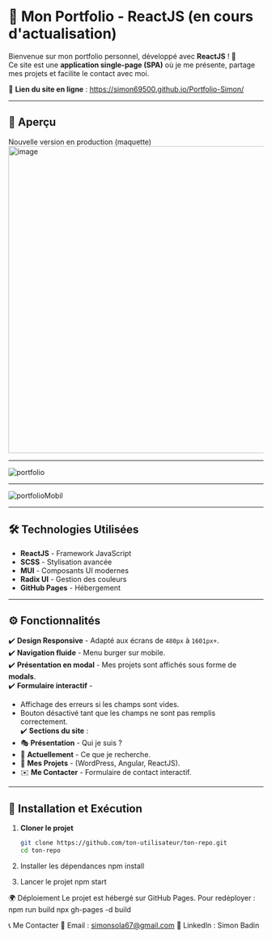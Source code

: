 # 🎨 Mon Portfolio - ReactJS (en cours d'actualisation)

Bienvenue sur mon portfolio personnel, développé avec **ReactJS** ! 🚀  
Ce site est une **application single-page (SPA)** où je me présente, partage mes projets et facilite le contact avec moi.  

🔗 **Lien du site en ligne** : https://simon69500.github.io/Portfolio-Simon/ 

---

## 🌟 Aperçu
Nouvelle version en production (maquette)
<img width="1046" height="606" alt="image" src="https://github.com/user-attachments/assets/792b406f-0ed6-45ef-8b59-63272e17777d" />

---

![portfolio](https://github.com/user-attachments/assets/3f28710c-fb5d-4a50-ac8b-581c1ec50ee2)

---

![portfolioMobil](https://github.com/user-attachments/assets/e16b8453-a125-4921-bb34-43286dba9eb0)


---

## 🛠️ Technologies Utilisées

- **ReactJS** - Framework JavaScript  
- **SCSS** - Stylisation avancée  
- **MUI** - Composants UI modernes  
- **Radix UI** - Gestion des couleurs  
- **GitHub Pages** - Hébergement  

---

## ⚙️ Fonctionnalités

✔️ **Design Responsive** - Adapté aux écrans de `480px` à `1601px+`.  
✔️ **Navigation fluide** - Menu burger sur mobile.  
✔️ **Présentation en modal** - Mes projets sont affichés sous forme de **modals**.  
✔️ **Formulaire interactif** -  
  - Affichage des erreurs si les champs sont vides.  
  - Bouton désactivé tant que les champs ne sont pas remplis correctement.  
✔️ **Sections du site** :  
  - 🎭 **Présentation** - Qui je suis ?  
  - 🎯 **Actuellement** - Ce que je recherche.  
  - 💼 **Mes Projets** - (WordPress, Angular, ReactJS).  
  - ✉️ **Me Contacter** - Formulaire de contact interactif.  

---

## 🚀 Installation et Exécution

1. **Cloner le projet**  
   ```bash
   git clone https://github.com/ton-utilisateur/ton-repo.git
   cd ton-repo

2. Installer les dépendances
   npm install
   
3. Lancer le projet
   npm start

🌍 Déploiement
  Le projet est hébergé sur GitHub Pages. Pour redéployer :
  npm run build
  npx gh-pages -d build

📞 Me Contacter
📧 Email : simonsola67@gmail.com
🔗 LinkedIn : Simon Badin
